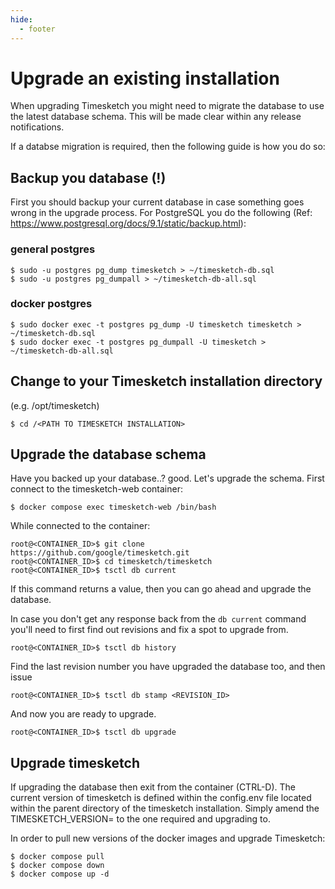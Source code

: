 ```yaml
---
hide:
  - footer
---
```

# Upgrade an existing installation

When upgrading Timesketch you might need to migrate the database to use the latest database schema. This will be made clear within any release notifications.

If a databse migration is required, then the following guide is how you do so:

## Backup you database (!)
First you should backup your current database in case something goes wrong in the upgrade process. For PostgreSQL you do the following (Ref: https://www.postgresql.org/docs/9.1/static/backup.html):

### general postgres

```shell
$ sudo -u postgres pg_dump timesketch > ~/timesketch-db.sql
$ sudo -u postgres pg_dumpall > ~/timesketch-db-all.sql
```

### docker postgres

```shell
$ sudo docker exec -t postgres pg_dump -U timesketch timesketch > ~/timesketch-db.sql
$ sudo docker exec -t postgres pg_dumpall -U timesketch > ~/timesketch-db-all.sql
```

## Change to your Timesketch installation directory
(e.g. /opt/timesketch)

```shell
$ cd /<PATH TO TIMESKETCH INSTALLATION>
```

## Upgrade the database schema
Have you backed up your database..? good. Let's upgrade the schema. First connect to the timesketch-web container:

```shell
$ docker compose exec timesketch-web /bin/bash
```

While connected to the container:

```shell
root@<CONTAINER_ID>$ git clone https://github.com/google/timesketch.git
root@<CONTAINER_ID>$ cd timesketch/timesketch
root@<CONTAINER_ID>$ tsctl db current
```

If this command returns a value, then you can go ahead and upgrade the database.

In case you don't get any response back from the `db current` command you'll need to first find out revisions and fix a spot to upgrade from.

```shell
root@<CONTAINER_ID>$ tsctl db history
```

Find the last revision number you have upgraded the database too, and then issue

```shell
root@<CONTAINER_ID>$ tsctl db stamp <REVISION_ID>
```

And now you are ready to upgrade.

```shell
root@<CONTAINER_ID>$ tsctl db upgrade
```

## Upgrade timesketch
If upgrading the database then exit from the container (CTRL-D).
The current version of timesketch is defined within the config.env file located within the parent directory of the timesketch installation.
Simply amend the TIMESKETCH_VERSION= to the one required and upgrading to.

In order to pull new versions of the docker images and upgrade Timesketch:

```shell
$ docker compose pull
$ docker compose down
$ docker compose up -d
```
